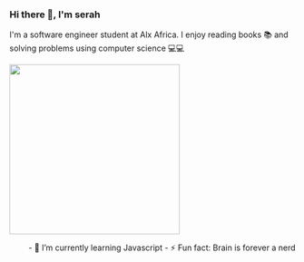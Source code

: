 ### Hi there 👋, I'm serah

I'm a software engineer student at Alx Africa. I enjoy reading books 📚 and solving problems using computer science 💻💻

<p align="left">
<img src="https://github.com/M0nica/M0nica/blob/main/octomonica/m0nica-octocat-rotating.gif" width="300">

<p align="right">
- 🌱 I’m currently learning Javascript
- ⚡ Fun fact: Brain is forever a nerd
</P>

